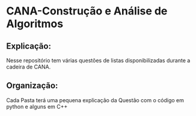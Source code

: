 # CANA-Construção e Análise de Algoritmos
## Explicação:
Nesse repositório tem várias questões de listas disponibilizadas durante a cadeira de CANA.

## Organização:
Cada Pasta terá uma pequena explicação da Questão com o código em python e alguns em C++
